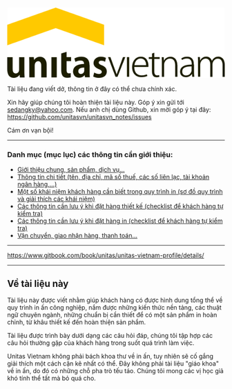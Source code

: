 ![unitas logo](unitas_logo.svg "unitas logo")

Tài liệu đang viết dở, thông tin ở đây có thể chưa chính xác. 

Xin hãy giúp chúng tôi hoàn thiện tài liệu này. Góp ý xin gửi tới sedangky@yahoo.com. Nếu anh chị dùng Github, xin mời góp ý tại đây: https://github.com/unitasvn/unitasvn_notes/issues

Cám ơn vạn bội!

---

### Danh mục (mục lục) các thông tin cần giới thiệu:

- [Giới thiệu chung, sản phẩm, dịch vụ...](p1.md)
- [Thông tin chi tiết (tên, địa chỉ, mã số thuế, các số liên lạc, tài khoản ngân hàng,...)](p2.md)
- [Một số khái niệm khách hàng cần biết trong quy trình in (sơ đồ quy trình và giải thích các khái niệm)](p3.md)
- [Các thông tin cần lưu ý khi đặt hàng thiết kế (checklist để khách hàng tự kiểm tra)](p4.md)
- [Các thông tin cần lưu ý khi đặt hàng in (checklist để khách hàng tự kiểm tra)](p5.md)
- [Vận chuyển, giao nhận hàng, thanh toán...](p6.md)

---

https://www.gitbook.com/book/unitas/unitas-vietnam-profile/details/

---

## Về tài liệu này

Tài liệu này được viết nhằm giúp khách hàng có được hình dung tổng thể về quy trình in ấn công nghiệp, nắm được những kiến thức nền tảng, các thuật ngữ chuyên ngành, những chuẩn bị cần thiết để có một sản phẩm in hoàn chỉnh, từ khâu thiết kế đến hoàn thiện sản phẩm.

Tài liệu được trình bày dưới dạng các câu hỏi đáp, chúng tôi tập hợp các câu hỏi thường gặp của khách hàng trong suốt quá trình làm việc. 

Unitas Vietnam không phải bách khoa thư về in ấn, tuy nhiên sẽ cố gắng giải thích một cách cặn kẽ nhất có thể. Đây không phải tài liệu "giáo khoa" về in ấn, do đó có những chỗ pha trò tếu táo. Chúng tôi mong các vị học giả khó tính thể tất mà bỏ quá cho.
